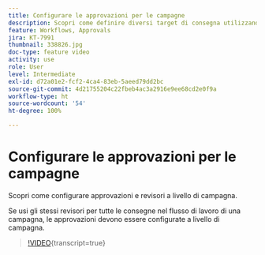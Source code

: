 ```yaml
---
title: Configurare le approvazioni per le campagne
description: Scopri come definire diversi target di consegna utilizzando un flusso di lavoro di targeting.
feature: Workflows, Approvals
jira: KT-7991
thumbnail: 338826.jpg
doc-type: feature video
activity: use
role: User
level: Intermediate
exl-id: d72a01e2-fcf2-4ca4-83eb-5aeed79dd2bc
source-git-commit: 4d21755204c22fbeb4ac3a2916e9ee68cd2e0f9a
workflow-type: ht
source-wordcount: '54'
ht-degree: 100%

---
```


# Configurare le approvazioni per le campagne

Scopri come configurare approvazioni e revisori a livello di campagna.  

Se usi gli stessi revisori per tutte le consegne nel flusso di lavoro di una campagna, le approvazioni devono essere configurate a livello di campagna.

>[!VIDEO](https://video.tv.adobe.com/v/338826?quality=12&learn=on){transcript=true}
